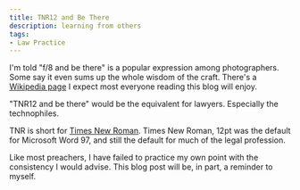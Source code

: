 ```yaml
---
title: TNR12 and Be There
description: learning from others
tags:
- Law Practice
---
```


I'm told "f/8 and be there" is a popular expression among photographers.  Some say it even sums up the whole wisdom of the craft.  There's a [Wikipedia page](https://en.wikipedia.org/wiki/%C6%91/8_and_be_there) I expect most everyone reading this blog will enjoy.

"TNR12 and be there" would be the equivalent for lawyers.  Especially the technophiles.

TNR is short for [Times New Roman](https://en.wikipedia.org/wiki/Times_New_Roman).  Times New Roman, 12pt was the default for Microsoft Word 97, and still the default for much of the legal profession.

Like most preachers, I have failed to practice my own point with the consistency I would advise.  This blog post will be, in part, a reminder to myself.
